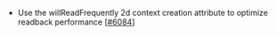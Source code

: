  - Use the willReadFrequently 2d context creation attribute to optimize readback performance [[#6084](https://github.com/plotly/plotly.js/pull/6084)]
